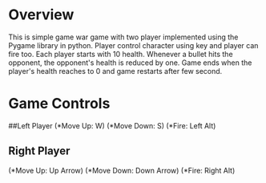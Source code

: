 # Overview
  This is simple game war game with two player implemented using the Pygame library in python. Player control character using key and player can fire too. Each player starts with 10 health.
  Whenever a bullet hits the opponent, the opponent's health is reduced by one. Game ends when the player's health reaches to 0 and game restarts after few second.

# Game Controls
  ##Left Player 
  (*Move Up: W)
  (*Move Down: S)
  (*Fire: Left Alt)
  
  ## Right Player
  (*Move Up: Up Arrow)
  (*Move Down: Down Arrow)
  (*Fire: Right Alt)
